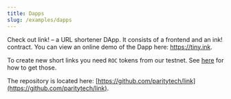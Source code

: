 ```yaml
---
title: Dapps
slug: /examples/dapps
---
```


Check out link! – a URL shortener DApp. It consists of a frontend and an ink! contract.
You can view an online demo of the Dapp here: https://tiny.ink.

To create new short links you need `ROC` tokens from our testnet.
See [here](/testnet) for how to get those.

The repository is located here: [https://github.com/paritytech/link](https://github.com/paritytech/link).